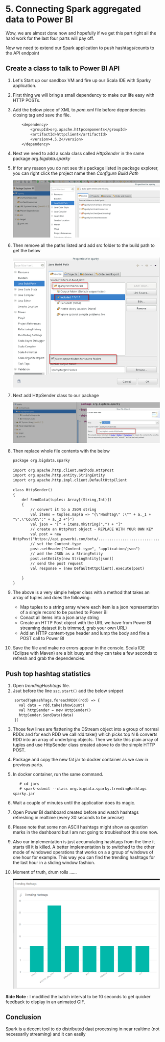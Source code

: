 # 5. Connecting Spark aggregated data to Power BI

Wow, we are almost done now and hopefully if we get this part right all the hard work for the last four parts will pay off.

Now we need to extend our Spark application to push hashtags/counts to the API endpoint

## Create a class to talk to Power BI API

1. Let's Start up our sandbox VM and fire up our Scala IDE with Sparky application.
2. First thing we will bring a small dependency to make our life easy with HTTP POSTs.
3. Add the below piece of XML to *pom.xml* file before dependencies closing tag and save the file.

    ```
        <dependency>
            <groupId>org.apache.httpcomponents</groupId>
            <artifactId>httpclient</artifactId>
            <version>4.5.2</version>
        </dependency>
    ```

4. Next we need to add a scala class called *HttpSender* in the same package *org.bigdata.sparky*
5. If for any reason you do not see this package listed in package explorer, you can right click the project name then *Configure Build Path*
    
    ![bad-paths](../images/spark-streaming-05-bad-build-paths.png)

6.  Then remove all the paths listed and add src folder to the build path to get the below

    ![fixed-path](../images/spark-streaming-05-fixed-paths.png)

7. Next add HttpSender class to our package

    ![add-http](../images/spark-streaming-05=add-http-class.png)

8. Then replace whole file contents with the below

    ```
    package org.bigdata.sparky

    import org.apache.http.client.methods.HttpPost
    import org.apache.http.entity.StringEntity
    import org.apache.http.impl.client.DefaultHttpClient

    class HttpSender()
    {
        def SendData(tuples: Array[(String,Int)])
        {   
            // convert it to a JSON string
            val items = tuples.map(a => "{\"Hashtag\" :\"" + a._1 + "\",\"Count\":" + a._2 +"}")    
            val json = "[" + items.mkString(",") + "]"    
            // create an HttpPost object - REPLACE WITH YOUR OWN KEY
            val post = new HttpPost("https://api.powerbi.com/beta/............................")  
            // set the Content-type
            post.setHeader("Content-type", "application/json")  
            // add the JSON as a StringEntity
            post.setEntity(new StringEntity(json)) 
            // send the post request
            val response = (new DefaultHttpClient).execute(post) 
            
        }
    }

    ```

9. The above is a very simple helper class with a method that takes an array of tuples and does the following:
    * Map tuples to a string array where each item is a json representation of a single record to be pushed to Power BI
    * Conact all items into a json array string
    * Create an HTTP Post object with the URL we have from Power BI streaming dataset (it is trimmed, grab your own URL)
    * Add an HTTP content-type header and lump the body and fire a POST call to Power BI
10. Save the file and make no errors appear in the console. Scala IDE (Eclipse with Maven) are a bit lousy and they can take a few seconds to refresh and grab the dependencies.


## Push top hashtag statistics

1. Open *trendingHashtags* file.
2. Jsut before the line `ssc.start()` add the below snippet

```
    sortedTopHashTags.foreachRDD((rdd) => {
      val data = rdd.take(showCount)
      val httpSender = new HttpSender()
      httpSender.SendData(data)
    })
```

3. Those few lines are flattening the DStream object into a group of normal RDDs and for each RDD we call rdd.take() which picks top N & converts RDD into an array of underlying objects. Then we take this plain array of tuples and use HttpSender class created above to do the simple HTTP POST.
4. Package and copy the new fat jar to docker container as we saw in previous parts.
5. In docker container, run the same command.

     ```
        # cd jars
        # spark-submit --class org.bigdata.sparky.trendingHashtags sparky.jar
    ```

6. Wait a couple of minutes until the application does its magic.
7. Open Power BI dashboard created before and watch hashtags refreshing in realtime (every 30 seconds to be precise)
8. Please note that some non ASCII hashtags might show as question marks in the dashboard but I am not going to troubleshoot this one now.
9. Also our implementation is just accumulating hashtags from the time it starts till it is killed. A better implementation is to switched to the other mode of windowed operations that works on a a group of windows of one hour for example.
   This way you can find the trending hashtags for the last hour in a sliding window fashion.
10. Moment of truth, drum rolls ......

    ![final-result](../images/spark-streaming-05-SparkTweets.gif)



**Side Note** : I modified the batch interval to be 10 seconds to get quicker feedback to display in an animated GIF.

## Conclusion

Spark is a decent tool to do distributed daat processing in near realtime (not necessarily streaming) and it can easily 